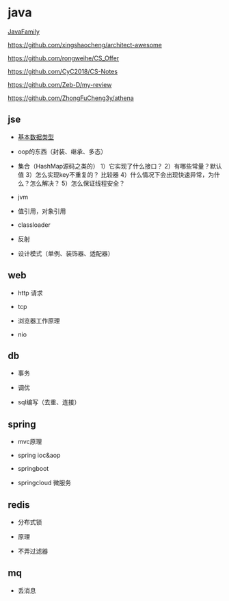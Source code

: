 # java

[JavaFamily](https://github.com/AobingJava/JavaFamily) 

https://github.com/xingshaocheng/architect-awesome 

https://github.com/rongweihe/CS_Offer

https://github.com/CyC2018/CS-Notes
  
https://github.com/Zeb-D/my-review

https://github.com/ZhongFuCheng3y/athena

## jse
- [基本数据类型](https://www.cnblogs.com/xiaobingzi/p/9683412.html)

- oop的东西（封装、继承、多态）


- 集合（HashMap源码之类的）
1）它实现了什么接口？
2）有哪些常量？默认值
3）怎么实现key不重复的？
比较器
4）什么情况下会出现快速异常，为什么？怎么解决？
5）怎么保证线程安全？

- jvm

- 值引用，对象引用

- classloader

- 反射

- 设计模式（单例、装饰器、适配器）

## web
- http 请求

- tcp

- 浏览器工作原理

- nio

## db
- 事务

- 调优

- sql编写（去重、连接）

## spring
- mvc原理

- spring ioc&aop

- springboot

- springcloud 微服务

## redis
- 分布式锁

- 原理

- 不弄过滤器

## mq
- 丢消息